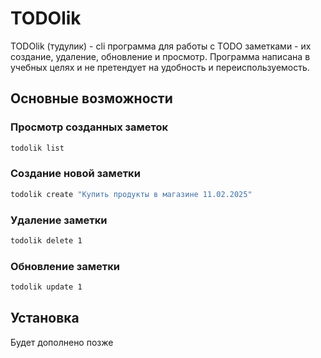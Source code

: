 # TODOlik 

TODOlik (тудулик) - cli программа для работы с TODO заметками - их создание, удаление, обновление и просмотр.
Программа написана в учебных целях и не претендует на удобность и переиспользуемость.

## Основные возможности 

### Просмотр созданных заметок 
```bash
todolik list
```

### Создание новой заметки
```bash
todolik create "Купить продукты в магазине 11.02.2025" 
```

### Удаление заметки
```bash
todolik delete 1
```

### Обновление заметки
```bash
todolik update 1
```

## Установка 
Будет дополнено позже
